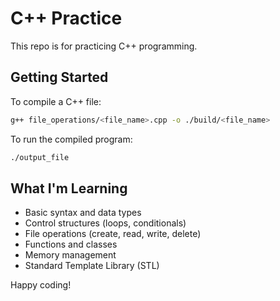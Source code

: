# C++ Practice

This repo is for practicing C++ programming.

## Getting Started

To compile a C++ file:

```bash
g++ file_operations/<file_name>.cpp -o ./build/<file_name>
```

To run the compiled program:

```bash
./output_file
```

## What I'm Learning

- Basic syntax and data types
- Control structures (loops, conditionals)
- File operations (create, read, write, delete)
- Functions and classes
- Memory management
- Standard Template Library (STL)

Happy coding!
